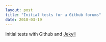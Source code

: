 ```yaml
---
layout: post
title: "Initial tests for a Github forums"
date: 2018-03-19
---
```


Initial tests with Github and [Jekyll](http://jekyllrb.com)
